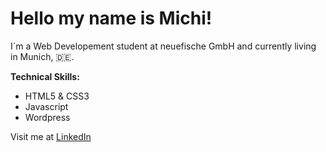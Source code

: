
# Hello my name is Michi!

I´m a Web Developement student at neuefische GmbH and currently living in Munich, :de:.
 
**Technical Skills:** 
* HTML5 & CSS3
* Javascript
* Wordpress

Visit me at [LinkedIn](https://www.linkedin.com/in/michael-berger-697321158/)
